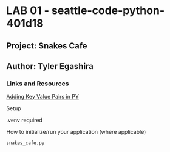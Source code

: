
# LAB 01 - seattle-code-python-401d18

## Project: Snakes Cafe

## Author: Tyler Egashira

### Links and Resources

[Adding Key Value Pairs in PY](https://www.tutorialspoint.com/add-a-key-value-pair-to-dictionary-in-python)

Setup

.venv required

How to initialize/run your application (where applicable)

    snakes_cafe.py

